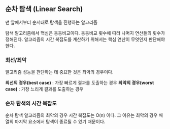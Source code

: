 ## 순차 탐색 (Linear Search)
맨 앞에서부터 순서대로 탐색을 진행하는 알고리즘

탐색 알고리즘에서 핵심은 동등비교이다. 동등비교 횟수에 따라 나머지 연산들의 횟수가 정해진다. 알고리즘의 시간 복잡도를 계산하기 위해서는 핵심 연산이 무엇인지 판단해야 한다.

### 최선/최악

알고리즘 성능을 판단하는 데 중요한 것은 최악의 경우이다.

**최선의 경우(best case)** : 가장 빠르게 결과를 도출하는 경우
**최악의 경우(worst case)** : 가장 느리게 결과를 도출하는 경우

### 순차 탐색의 시간 복잡도

순차 탐색 알고리즘의 최악의 경우 시간 복잡도는 O(n) 이다. 그 이유는 최악의 경우 배열의 마지막 요소에서 탐색이 종료될 수 있기 때문이다.
